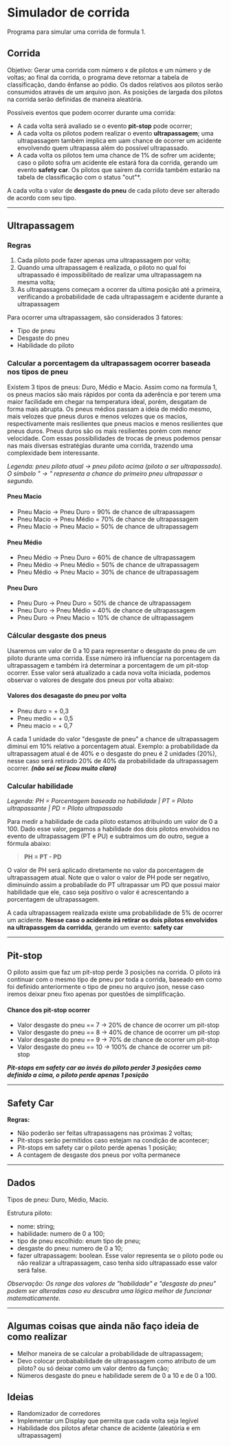 # Simulador de corrida
Programa para simular uma corrida de formula 1.

## Corrida

Objetivo: Gerar uma corrida com número x de pilotos e um número y de voltas; ao final da corrida, o programa deve retornar a tabela de classificação, dando ênfanse ao pódio. Os dados relativos aos pilotos serão consumidos através de um arquivo json. As posições de largada dos pilotos na corrida serão definidas de maneira aleatória. 

Possíveis eventos que podem ocorrer durante uma corrida:
- A cada volta será avaliado se o evento **pit-stop** pode ocorrer;
- A cada volta os pilotos podem realizar o evento **ultrapassagem**; uma ultrapassagem também implica em uam chance de ocorrer um acidente envolvendo quem ultrapassa além do possível ultrapassado.  
- A cada volta os pilotos tem uma chance de 1% de sofrer um acidente; caso o piloto sofra um acidente ele estará fora da corrida, gerando um evento **safety car**. Os pilotos que saírem da corrida também estarão na tabela de classificação com o status "out"*.

A cada volta o valor de **desgaste do pneu** de cada piloto deve ser alterado de acordo com seu tipo.

<hr>

## Ultrapassagem

### Regras

1. Cada piloto pode fazer apenas uma ultrapassagem por volta;
2. Quando uma ultrapassagem é realizada, o piloto no qual foi ultrapassado é impossibilitado de realizar uma ultrapassagem na mesma volta;
3. As ultrapassagens começam a ocorrer da ultima posição até a primeira, verificando a probabilidade de cada ultrapassagem e acidente durante a ultrapassagem

Para ocorrer uma ultrapassagem, são considerados 3 fatores:
- Tipo de pneu
- Desgaste do pneu
- Habilidade do piloto

### Calcular a porcentagem da ultrapassagem ocorrer baseada nos tipos de pneu 

Existem 3 tipos de pneus: Duro, Médio e Macio. Assim como na formula 1, os pneus macios são mais rápidos por conta da aderência e por terem uma maior facilidade em chegar na temperatura ideal, porém, desgatam de forma mais abrupta. Os pneus médios passam a ideia de médio mesmo, mais velozes que pneus duros e menos velozes que os macios, respectivamente mais resilientes que pneus macios e menos resilientes que pneus duros. Pneus duros são os mais resilientes porém com menor velocidade. Com essas possibilidades de trocas de pneus podemos pensar nas mais diversas estratégias durante uma corrida, trazendo uma complexidade bem interessante.

*Legenda: pneu piloto atual -> pneu piloto acima (piloto a ser ultrapassado). O símbolo " -> " representa a chance do primeiro pneu ultrapassar o segundo.*

#### **Pneu Macio**
- Pneu Macio -> Pneu Duro = 90% de chance de ultrapassagem
- Pneu Macio -> Pneu Médio = 70% de chance de ultrapassagem
- Pneu Macio -> Pneu Macio = 50% de chance de ultrapassagem

#### **Pneu Médio**
- Pneu Médio -> Pneu Duro = 60% de chance de ultrapassagem
- Pneu Médio -> Pneu Médio = 50% de chance de ultrapassagem
- Pneu Médio -> Pneu Macio = 30% de chance de ultrapassagem

#### **Pneu Duro**
- Pneu Duro -> Pneu Duro = 50% de chance de ultrapassagem
- Pneu Duro -> Pneu Médio = 40% de chance de ultrapassagem
- Pneu Duro -> Pneu Macio = 10%  de chance de ultrapassagem

###  Cálcular desgaste dos pneus 

Usaremos um valor de 0 a 10 para representar o desgaste do pneu de um piloto durante uma corrida. Esse número irá influenciar na porcentagem da ultrapassagem e também irá determinar a porcentagem de um pit-stop ocorrer. Esse valor será atualizado a cada nova volta iniciada, podemos observar o valores de desgate dos pneus por volta abaixo: 

#### **Valores dos desagaste do pneu por volta** 
- Pneu duro = + 0,3  
- Pneu medio = + 0,5
- Pneu macio = + 0,7

A cada 1 unidade do valor "desgaste de pneu" a chance de ultrapassagem diminui em 10% relativo a porcentagem atual. Exemplo: a probabilidade da ultrapassagem atual é de 40% e o desgaste do pneu é 2 unidades (20%), nesse caso será retirado 20% de 40% da probabilidade da ultrapassagem ocorrer. ***(não sei se ficou muito claro)***

### Calcular habilidade 

*Legenda: PH = Porcentagem baseada na habilidade |  PT = Piloto ultrapassante | PD = Piloto ultrapassado*

Para medir a habilidade de cada piloto estamos atribuindo um valor de 0 a 100. Dado esse valor, pegamos a habilidade dos dois pilotos envolvidos no evento de ultrapassagem (PT e PU) e subtraimos um do outro, segue a fórmula abaixo:

> **PH = PT - PD**

O valor de PH será aplicado diretamente no valor da porcentagem de ultrapassagem atual. Note que o valor o valor de PH pode ser negativo, diminuindo assim a probabilade do PT ultrapassar um PD que possui maior habilidade que ele, caso seja positivo o valor é acrescentando a porcentagem de ultrapassagem.

A cada ultrapassagem realizada existe uma probabilidade de 5% de ocorrer um acidente. **Nesse caso o acidente irá retirar os dois pilotos envolvidos na ultrapassgem da corridda**, gerando um evento: **safety car**

<hr>

## Pit-stop

O piloto assim que faz um pit-stop perde 3 posições na corrida. O piloto irá continuar com o mesmo tipo de pneu por toda a corrida, baseado em como foi definido anteriormente o tipo de pneu no arquivo json, nesse caso iremos deixar pneu fixo apenas por questões de simplificação.

#### **Chance dos pit-stop ocorrer**
- Valor desgaste do pneu == 7 -> 20% de chance de ocorrer um pit-stop
- Valor desgaste do pneu == 8 -> 40% de chance de ocorrer um pit-stop
- Valor desgaste do pneu == 9 -> 70% de chance de ocorrer um pit-stop
- Valor desgaste do pneu == 10 -> 100% de chance de ocorrer um pit-stop

***Pit-stops em safety car ao invés do piloto perder 3 posições como definido a cima, o piloto perde apenas 1 posição***

<hr>

## Safety Car

**Regras:**

- Não poderão ser feitas ultrapassagens nas próximas 2 voltas;
- Pit-stops serão permitidos caso estejam na condição de acontecer;
- Pit-stops em safety car o piloto perde apenas 1 posição;
- A contagem de desgaste dos pneus por volta permanece

<hr>

## Dados

Tipos de pneu: Duro, Médio, Macio.

Estrutura piloto:
 - nome: string;
 - habilidade: numero de 0 a 100;
 - tipo de pneu escolhido: enum tipo de pneu;
 - desgaste do pneu: numero de 0 a 10;
 - fazer ultrapassagem: boolean. Esse valor representa se o piloto pode ou não realizar a ultrapassagem, caso tenha sido ultrapassado esse valor será false.

*Observação: Os range dos valores de "habilidade" e "desgaste do pneu" podem ser alteradas caso eu descubra uma lógica melhor de funcionar matematicamente.*

<hr>

## Algumas coisas que ainda não faço ideia de como realizar

- Melhor maneira de se calcular a probabilidade de ultrapassagem;
- Devo colocar probababilidade de ultrapassagem como atributo de um piloto? ou só deixar como um valor dentro da função;
- Números desgaste do pneu e habilidade serem de 0 a 10 e de 0 a 100.

## Ideias

- Randomizador de corredores
- Implementar um Display que permita que cada volta seja legível
- Habilidade dos pilotos afetar chance de acidente (aleatória e em ultrapassagem)
